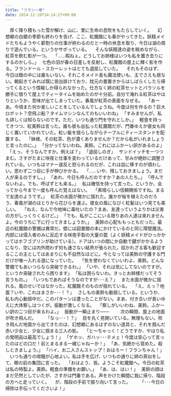 ```yaml
---
title: "フラン一章"
date: 2024-12-20T14:14:27+09:00
---
```

　厚く降り積もった雪が解け、山に、里に生命の息吹をもたらしていく。
　幻想郷の白銀の季節も終わりを告げ、ここ、紅魔館にも春がやってきた。妖精メイドたちもようやく薪割りの仕事が終わるのだと一時の休息を取り、今日は湖の周りで遊んでいる。というかサボっている。
　そんな妖精達の姿を眺めながら、紅茶を飲む影が一つ。
　｢……暇ねぇ。どうしてお姉様はいつも私を置き去りにするのかしら。｣
　七色の羽が春の日差しを反射し、紅魔館の屋上に輝く影を作る。フランドール・スカーレットはとても退屈していた。
　それもそのはず、今日は館の中には誰もいない。それこそメイド長も魔法使いも、主でさえも居ない。朝起きてみれば既に皆出掛けており、枕元の書置きからはしばらくしたら帰ってくるという情報しか得られなかった。仕方なく姉の紅茶セットとパラソルを勝手に借りて屋上でティータイムを始めたのが十分前。自分で淹れる紅茶はやはりというか、苦味が出てしまっていた。春風が紅茶の表面をなぜる。
　｢あーあ。今頃また何か楽しいことをしているんでしょうね。今度は何を作るの？巨大ロボット？空飛ぶ船？タイムマシンなんてのもいいわね｣
　｢すみませんが、私も詳しくは知らないのです。ただ、いつも通り門を守れとしか。｣
　軽食を持ってきつつ、紅美鈴は言った。誰も彼も出払った紅魔館だが、門番ゆえか彼女も同じく置いていかれていた。紅い髪を揺らしながらテーブルにティースタンドを配置する。
　｢妹様、その紅茶、色が濃くありませんか？だから私がいれましょうと言ったのに。｣
　｢分かってないわね。美鈴。これにはふかーい訳があるのよ｣
　｢えっ、そうなんですか。例えば？｣
　｢退屈しのぎ｣
　サンドイッチを一つつまむ。さすがたまに咲夜と仕事を変わっているだけあって、甘みが絶妙に調整されている。いつもはマナー違反と怒られるのだが、これは皿に移すのが煩わしい。思わず二つ目に手が伸びかかる。
　｢……いや、残しておきましょう。まだ人が来るのですし。｣
　｢あれ、今日も呼んだのですか？あの人たち。｣
　｢呼んでないわよ。でも、呼ばずとも来る。｣
　私は確信を持って言った。というか、会ってから今まで一度も呼んだ覚えはない。
　｢素晴らしい信頼関係ですね。まるで友達のようです。｣
　紅茶の水面が微かに揺れた。誰かが桜を植えたのだろう、春風が湖のほとりから花びらを運ぶ。彼女の風になびく紅髪はいつ見ても美しい。
　｢ねえ、なんで今地味に毒吐いたの？まあ、友達っていうよりかは災害の方がしっくりくるけど。｣
　｢でも、私がここにいる限りあの人達は来れませんよ。今のうちに下に行ってきましょうか。｣
　美鈴の心配ももっともだった。最近の紅魔館の警備は異常だ。壁には図書館の本にかけているのと同じ障壁魔法。内部には侵入者のみに反応する咲夜手製の大量の罠（よく妖精メイドがひっかかってはホフゴブリンが助けている）。ドアはいつの間にか自動で鍵がかかるようになり、空には内外問わず何も通さない結界が張られた。招かれざる客も歓迎するここの主としてはあまりにも不自然なほどに。今となっては美鈴の守護する門だけが唯一入れる道になっていた。
　｢気を使わなくていいわよ、美鈴。どんな警備でもあいつらなら突破できるわ。｣
　｢いや、それは気にしてないのですが。というか突破されたら困ります｣
　｢私は困らないわ。きっとお姉様だってそう言うもの。｣
　｢いつもであればそうなのですが･･･え？｣
　また水面が微かに揺れる。風のせいではなかった。紅魔館そのものが揺れている。
　｢え、えっ？地震？いや、これはまさか･･･！？｣
　さしもの美鈴も動揺している。というか、私も内心動揺中だ。このパターンは遭ったことがない。まあ、付き合いが長いゆえに大体察しはつくが。振動が激しくなる。
　｢察しがいいわね、美鈴。ふかーい訳の二つ目が来るわよ。｣
　振動が一瞬止まり――
　
　次の瞬間、屋上の地面が吹き飛んだ。
　
　｢なっ･･･！？｣
　目を丸く見開いている。無理もない。吹き飛んだ地面から出てきたのは、幻想郷にあるはずのない道具と、それを掴んだ赤い少女と、少女に掴まる三人の影。
　｢と〜ちゃっく！どうですか、やはり私の発明品は最高でしょう！｣
　｢ゲホッ、ガハッ･･･テメェ！今度は安心って言ったのはどの口だ！前とまるまる一緒じゃねーか！｣
　｢あ、気絶から覚めた。殺しときましょう。｣
　｢ハイ、お二人さんストップ！おはろー！フランちゃん！｣
　いつも通りの喧騒が心地よい。私は手を広げ、いつもの通りに姉の真似をして、眼の前の集団に言った。
　｢おはよう、皆。ようこそ紅魔館へ。今日の紅茶は私の特製よ。美鈴。軽食の準備をお願い。｣
　｢あ、は、はい！｣
　美鈴の顔はまだ茫然としていたが、さすがは門番である。声をかけた瞬間に我に帰り、階段の方へと走っていく。
　が、階段の手前で振り向いて言った。
　
　｢･･･今日の掃除は手伝ってくださいよ！｣
